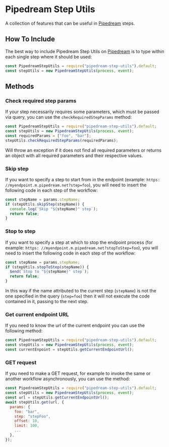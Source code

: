 # Pipedream Step Utils

A collection of features that can be useful in [Pipedream](https://pipedream.com/) steps.

## How To Include

The best way to include Pipedream Step Utils on [Pipedream](https://pipedream.com/) is to type within each single step where it should be used:

```javascript
const PipedreamStepUtils = require("pipedream-step-utils").default;
const stepUtils = new PipedreamStepUtils(process, event);
```

## Methods

### Check required step params

If your step necessarily requires some parameters, which must be passed via query, you can use the `checkRequiredStepParams` method:

```javascript
const PipedreamStepUtils = require("pipedream-step-utils").default;
const stepUtils = new PipedreamStepUtils(process, event);
const requiredParams = ["foo", "bar"];
stepUtils.checkRequiredStepParams(requiredParams);
```

Will throw an exception if it does not find all required parameters or returns an object with all required parameters and their respective values.

### Skip step

If you want to specify a step to start from in the endpoint (example: `https: //myendpoint.m.pipedream.net?step=foo`), you will need to insert the following code in each step of the workflow:

```javascript
const stepName = params.stepName;
if (stepUtils.skipStep(stepName)) {
  console.log(`Skip "${stepName}" step`);
  return false;
}
```

### Stop to step

If you want to specify a step at which to stop the endpoint process (for example: `https: //myendpoint.m.pipedream.net?stopToStep=foo`), you will need to insert the following code in each step of the workflow:

```javascript
const stepName = params.stepName;
if (stepUtils.stopToStep(stepName)) {
  $end(`Stop to "${stepName}" step`);
  return false;
}
```

In this way if the name attributed to the current step (`stepName`) is not the one specified in the query (`step=foo`) then it will not execute the code contained in it, passing to the next step.

### Get current endpoint URL

If you need to know the url of the current endpoint you can use the following method:

```javascript
const PipedreamStepUtils = require("pipedream-step-utils").default;
const stepUtils = new PipedreamStepUtils(process, event);
const currentEnpoint = stepUtils.getCurrentEndpointUrl();
```

### GET request

If you need to make a GET request, for example to invoke the same or another workflow asynchronously, you can use the method:

```javascript
const PipedreamStepUtils = require("pipedream-step-utils").default;
const stepUtils = new PipedreamStepUtils(process, event);
const url = stepUtils.getCurrentEndpointUrl();
await stepUtils.get(url, {
  params: {
    foo: "bar",
    step: "stepFoo",
    offset: 10,
    limit: 100,
    ...
  },
});
```
